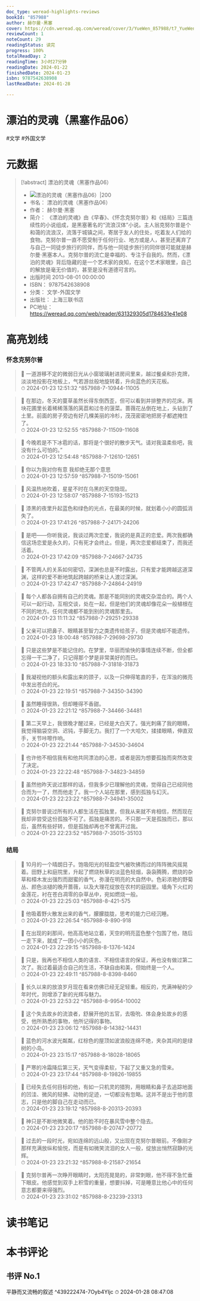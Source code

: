 ```yaml
---
doc_type: weread-highlights-reviews
bookId: "857988"
author: 赫尔曼·黑塞
cover: https://cdn.weread.qq.com/weread/cover/3/YueWen_857988/t7_YueWen_857988.jpg
reviewCount: 1
noteCount: 29
readingStatus: 读完
progress: 100%
totalReadDay: 2
readingTime: 3小时27分钟
readingDate: 2024-01-22
finishedDate: 2024-01-23
isbn: 9787542638908
lastReadDate: 2024-01-28

---
```


# 漂泊的灵魂（黑塞作品06）


#文学 #外国文学

# 元数据
> [!abstract] 漂泊的灵魂（黑塞作品06）
> - ![ 漂泊的灵魂（黑塞作品06）|200](https://cdn.weread.qq.com/weread/cover/3/YueWen_857988/t7_YueWen_857988.jpg)
> - 书名： 漂泊的灵魂（黑塞作品06）
> - 作者： 赫尔曼·黑塞
> - 简介： 《漂泊的灵魂》由《早春》、《怀念克努尔普》和《结局》三篇连续性的小说组成，是黑塞著名的“流浪汉体”小说。主人翁克努尔普是个和蔼的流浪汉，流落于城镇之间，寄居于友人的住处，吃着友人们给的食物。克努尔普一直不愿受制于任何行业、地方或是人，甚至还离弃了与自己一同徒步旅行的同伴，而与他一同徒步旅行的同伴很可能就是赫尔曼·黑塞本人。克努尔普的流亡是幸福的、专注于自我的。然而，《漂泊的灵魂》背后隐藏的是一个艺术家的良知，在这个艺术家眼里，自己的解放是毫无价值的，甚至是没有道德可言的。
> - 出版时间 2013-08-01 00:00:00
> - ISBN： 9787542638908
> - 分类： 文学-外国文学
> - 出版社： 上海三联书店
> - PC地址：https://weread.qq.com/web/reader/631329305d1784631e41e08

# 高亮划线


### 怀念克努尔普

> 📌 一道游移不定的微弱日光从小窗玻璃射进房间里来，越过餐桌和扑克牌，淡淡地投影在地板上，气若游丝般地旋转着，升向蓝色的天花板。  
> ⏱ 2024-01-23 12:51:32 ^857988-7-10944-11005

> 📌 在那边，冬天的蔓草虽然长得东倒西歪，但可以看到并排整齐的花床。两块花圃里长着稀稀落落的莴苣和过冬的菠菜。蔷薇花丛倒在地上，头钻到了土里。前面的房子旁边有好几棵美丽的冷杉，茂茂密密地把房子都遮掩住了。  
> ⏱ 2024-01-23 12:52:55 ^857988-7-11509-11608

> 📌 今晚若是不下冰雹的话，那将是个很好的散步天气。请对我温柔些吧，我没有什么可怕的。”  
> ⏱ 2024-01-23 12:54:48 ^857988-7-12610-12651

> 📌 你以为我对你有意
我却绝无那个意思  
> ⏱ 2024-01-23 12:57:59 ^857988-7-15019-15061

> 📌 风温热地吹着，星星不时在乌黑的天空隐现。  
> ⏱ 2024-01-23 12:58:07 ^857988-7-15193-15213

> 📌 漆黑的夜里升起蓝色和绿色的光点，在最美的时候，就划着小小的圆弧消失了。  
> ⏱ 2024-01-23 17:41:26 ^857988-7-24171-24206

> 📌 是吧——你听我说，我谈过两次恋爱，我说的是真正的恋爱。两次我都确信这场恋爱是永久的，只有死才会终止。但是，两次恋爱都结束了，而我还活着。  
> ⏱ 2024-01-23 17:42:09 ^857988-7-24667-24735

> 📌 不管两人的关系如何密切，深渊也总是不时露出，只有爱才能跨越这道深渊，这样的爱不断地筑起跨越的桥来让人渡过深渊。  
> ⏱ 2024-01-23 17:42:47 ^857988-7-24864-24919

> 📌 每个人都各自拥有自己的灵魂。那是不能同别的灵魂交杂混合的。两个人可以一起行动，互相交谈，处在一起，但是他们的灵魂却像花朵一般植根在不同的地方。任何灵魂都不能到别的灵魂那里去。  
> ⏱ 2024-01-23 11:11:32 ^857988-7-29251-29338

> 📌 父亲可以把鼻子、眼睛甚至智力之类遗传给孩子，但是灵魂却不能遗传。  
> ⏱ 2024-01-23 18:00:48 ^857988-7-29698-29730

> 📌 只是这些梦是不能记住的。在梦里，华丽而愉快的事情连续不断，但全都忘得一干二净了，只记得那个梦是非常美好的而已。  
> ⏱ 2024-01-23 18:33:10 ^857988-7-31818-31873

> 📌 我凝视他的额头和露出来的颈子，以及一只伸得笔直的手，在浑浊的微亮中发出苍白的光。  
> ⏱ 2024-01-23 22:19:51 ^857988-7-34350-34390

> 📌 虽然睡得很熟，但却睡得不香甜。  
> ⏱ 2024-01-23 22:21:12 ^857988-7-34466-34481

> 📌 第二天早上，我很晚才醒过来，已经是大白天了。强光刺痛了我的眼睛，我觉得脑袋空洞、迟钝，手脚无力。我打了一个大哈欠，揉揉眼睛，伸直双手，关节咔嚓作响。  
> ⏱ 2024-01-23 22:21:44 ^857988-7-34530-34604

> 📌 也许他不相信我有和他共同漂泊的心思，或者是因为想要孤独而突然改变了决定。  
> ⏱ 2024-01-23 22:22:48 ^857988-7-34823-34859

> 📌 虽然他昨天说过那样的话，但我多少已理解他的灵魂，觉得自己已经同他合而为一了，然而他走了。我一个人站在那里，感到孤独与幻灭。  
> ⏱ 2024-01-23 22:23:22 ^857988-7-34941-35002

> 📌 克努尔普说过所有的人都生活在孤独里，但我从来就不肯相信，然而现在我却非尝受这份孤独不可了。孤独是痛苦的。不只那一天是孤独而已，那以后，虽然有些好转，但是孤独却再也不曾离开过我。  
> ⏱ 2024-01-23 22:23:52 ^857988-7-35015-35103

### 结局

> 📌 10月的一个晴朗日子。饱吸阳光的轻盈空气被吹拂而过的阵阵微风摇晃着。田野上和庭院里，升起了燃烧秋草的淡蓝色轻烟，袅袅腾腾，燃烧的杂草和樟木发出强烈而甜蜜的香气，弥漫在明亮的大自然中。色彩浓艳的野菊丛、颜色淡褪的晚开蔷薇，以及大理花绽放在农村的庭园里。墙角下火红的金莲花，衬在苍白凋零的杂草丛中，宛如燃烧一般。  
> ⏱ 2024-01-23 22:25:03 ^857988-8-421-575

> 📌 他吸着野火散发出来的香气，朦朦胧胧，思考的能力已经沉睡。  
> ⏱ 2024-01-23 22:26:54 ^857988-8-890-918

> 📌 在出现的刹那间，他高高地站立着，天空的明亮蓝色整个包围了他，随后一走下来，就成了一团小小的灰色。  
> ⏱ 2024-01-23 22:29:15 ^857988-8-1376-1424

> 📌 只是，我再也不相信人类的语言、不相信语言的保证，再也没有做过第二次了。我过着最适合自己的生活，不缺自由和美，但始终是一个人。  
> ⏱ 2024-01-23 22:49:11 ^857988-8-8398-8460

> 📌 长久以来的放浪岁月现在看来仿佛已经无足轻重。相反的，充满神秘的少年时代，则增添了新的光辉与魅力。  
> ⏱ 2024-01-23 22:53:22 ^857988-8-9954-10002

> 📌 这个失去故乡的流浪者，舒展开他的五官，去吸吮、体会身处故乡的感受，他所熟悉的事物，他所记得的事物。  
> ⏱ 2024-01-23 23:06:12 ^857988-8-14382-14431

> 📌 蓝色的河水波光粼粼，红棕色的屋顶如波浪般连绵不绝，夹杂其间的是绿树的小岛。  
> ⏱ 2024-01-23 23:15:17 ^857988-8-18028-18065

> 📌 严寒的冷霜降后第三天，天气变得柔软，下起了又重又急的雪来。  
> ⏱ 2024-01-23 23:17:44 ^857988-8-19826-19855

> 📌 已经失去任何目标的他，有如一只机灵的猎狗，用眼睛和鼻子去追踪地面的凹洼、微风的轻拂、动物的足迹，一切都没有忽略。这并不是出于他的意志，只是他的脚自己在走动而已。  
> ⏱ 2024-01-23 23:19:12 ^857988-8-20313-20393

> 📌 神只是不断地微笑着。他的脸不时在暴风雪中整个隐去。  
> ⏱ 2024-01-23 23:20:17 ^857988-8-20747-20772

> 📌 过去的一段时光，宛如连绵的远山般，又出现在克努尔普眼前。不像刚才那样充满放纵和愉悦，而是有如微笑流泪的女人一般，绽放出悄然寂静的光辉。  
> ⏱ 2024-01-23 23:21:32 ^857988-8-21587-21654

> 📌 克努尔普再一次睁开眼睛时，太阳亮晃晃的，非常刺眼，他不得不急忙垂下眼皮。他感觉到双手上积雪的重量，想要抖掉，可是睡意比他心中的任何意志都要来得强烈。  
> ⏱ 2024-01-23 23:31:02 ^857988-8-23239-23313



# 读书笔记




# 本书评论


## 书评 No.1 
平静而又流畅的叙述 ^439222474-7Oyb4YIjc
⏱ 2024-01-28 08:47:08
